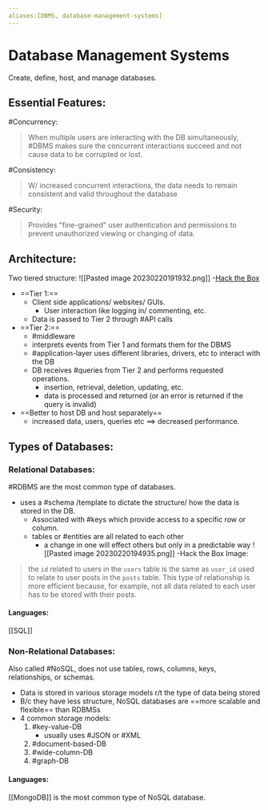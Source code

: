 ```yaml
---
aliases:[DBMS, database-management-systems]
---
```

# Database Management Systems
Create, define, host, and manage databases.

## Essential Features:
#Concurrency:
> When multiple users are interacting with the DB simultaneously, #DBMS makes sure the concurrent interactions succeed and not cause data to be corrupted or lost.

#Consistency:
> W/ increased concurrent interactions, the data needs to remain consistent and valid throughout the database

#Security:
> Provides "fine-grained" user authentication and permissions to prevent unauthorized viewing or changing of data.

## Architecture:
Two tiered structure:
![[Pasted image 20230220191932.png]]
-[Hack the Box](https://academy.hackthebox.com/module/33/section/178)
- ==Tier 1:==
	- Client side applications/ websites/ GUIs.
		- User interaction like logging in/ commenting, etc.
	- Data is passed to Tier 2 through #API calls
- ==Tier 2:==
	- #middleware
	- interprets events from Tier 1 and formats them for the DBMS
	- #application-layer uses different libraries, drivers, etc to interact with the DB
	- DB receives #queries from Tier 2 and performs requested operations.
		- insertion, retrieval, deletion, updating, etc.
		- data is processed and returned (or an error is returned if the query is invalid)
- ==Better to host DB and host separately==
	- increased data, users, queries etc ==> decreased performance.

## Types of Databases:
### Relational Databases:
#RDBMS are the most common type of databases.
- uses a #schema /template to dictate the structure/ how the data is stored in the DB.
	- Associated with #keys which provide access to a specific row or column.
	- tables or #entities are all related to each other
		- a change in one will effect others but only in a predictable way
![[Pasted image 20230220194935.png]]
-Hack the Box
Image:
> the `id` related to users in the `users` table is the same as `user_id` used to relate to user posts in the `posts` table. This type of relationship is more efficient because, for example, not all data related to each user has to be stored with their posts.

#### Languages:
[[SQL]]

### Non-Relational Databases:
Also called #NoSQL, does not use tables, rows, columns, keys, relationships, or schemas.
- Data is stored in various storage models r/t the type of data being stored
- B/c they have less structure, NoSQL databases are ==more scalable and flexible== than RDBMSs
- 4 common storage models:
	1. #key-value-DB
		- usually uses #JSON or #XML 
	2. #document-based-DB
	3. #wide-column-DB
	4. #graph-DB

#### Languages:
[[MongoDB]] is the most common type of NoSQL database.